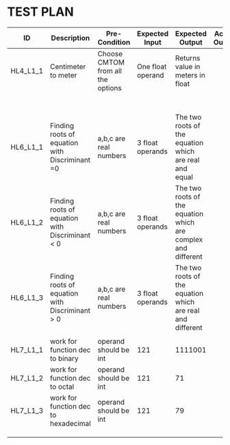 # TEST PLAN

| ID  | Description  | Pre-Condition | Expected Input | Expected Output  | Actual Output |
|-----|--------------|---------------|----------------|------------------|---------------|
| HL4_L1_1    |   Centimeter to meter           |    Choose CMTOM from all the options           |       One float operand         |          Returns value in meters in float        |               |
|     |              |               |                |                  |               |
|     |              |               |                |                  |               |
|     |              |               |                |                  |               |
|     |              |               |                |                  |               |
|     |              |               |                |                  |               |
|     |              |               |                |                  |               |
|     |              |               |                |                  |               |
| HL6_L1_1    |      Finding roots of equation with Discriminant =0        |       a,b,c are real numbers        |        3 float operands        |         The two roots of the equation which are real and equal         |               |
| HL6_L1_2    |    Finding roots of equation with Discriminant < 0          |       a,b,c are real numbers        |       3 float operands         |        The two roots of the equation which are complex and different          |               |
| HL6_L1_3    |     Finding roots of equation with Discriminant > 0         |      a,b,c are real numbers           |      3 float operands            |      The two roots of the equation which are real and different            |               |
|     |              |               |                |                  |               |
| HL7_L1_1     |   work for function dec to binary          |      operand should be int         |      121          |        1111001          |               |
| HL7_L1_2|     work for function dec to octal           |      operand should be int           |        121          |        71       |
| HL7_L1_3|       work for function dec to hexadecimal           |      operand should be int            |       121         |         79         |               |
|   |                |                  |               |                  |               |
|     |              |               |                |                  |               |
|     |              |                |               |                  |               |              |                             |
